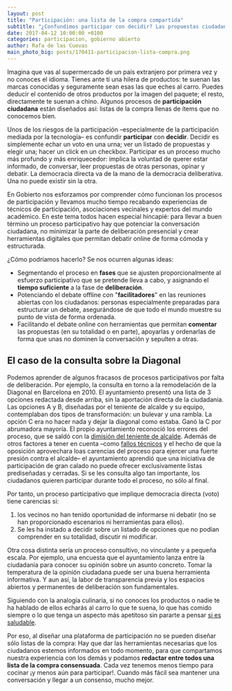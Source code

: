 ```yaml
---
layout: post
title: "Participación: una lista de la compra compartida"
subtitle: "¿Confundimos participar con decidir? Las propuestas ciudadanas mejoran cuando pasan por una fase de deliberación clara y estructurada"
date: 2017-04-12 10:00:00 +0100
categories: participacion, gobierno abierto
author: Rafa de las Cuevas
main_photo_big: posts/170411-participacion-lista-compra.png
---
```


Imagina que vas al supermercado de un país extranjero por primera vez y no conoces el idioma. Tienes ante tí una hilera de productos: te suenan las marcas conocidas y seguramente sean esas las que eches al carro. Puedes deducir el contenido de otros productos por la imagen del paquete; el resto, directamente te suenan a chino. Algunos procesos de **participación ciudadana** están diseñados así: listas de la compra llenas de ítems que no conocemos bien.

Unos de los riesgos de la participación –especialmente de la participación mediada por la tecnología– es confundir **participar** con **decidir**. Decidir es simplemente echar un voto en una urna; ver un listado de propuestas y elegir una; hacer un click en un checkbox. Participar es un proceso mucho más profundo y más enriquecedor: implica la voluntad de querer estar informado, de conversar, leer propuestas de otras personas, opinar y debatir. La democracia directa va de la mano de la democracia deliberativa. Una no puede existir sin la otra.

En Gobierto nos esforzamos por comprender cómo funcionan los procesos de participación y llevamos mucho tiempo recabando experiencias de técnicos de participación, asociaciones vecinales y expertos del mundo académico. En este tema todos hacen especial hincapié: para llevar a buen término un proceso participativo hay que potenciar la conversación ciudadana, no minimizar la parte de deliberación presencial y crear herramientas digitales que permitan debatir online de forma cómoda y estructurada.

¿Cómo podríamos hacerlo? Se nos ocurren algunas ideas:

- Segmentando el proceso en **fases** que se ajusten proporcionalmente al esfuerzo participativo que se pretende lleva a cabo, y asignando el **tiempo suficiente** a la fase de **deliberación**.
- Potenciando el debate offline con "**facilitadores**" en las reuniones abiertas con los ciudadanos: personas especialmente preparadas para estructurar un debate, asegurándose de que todo el mundo muestre su punto de vista de forma ordenada.
- Facilitando el debate online con herramientas que permitan **comentar** las propuestas (en su totalidad o en parte), apoyarlas y ordenarlas de forma que unas no dominen la conversación y sepulten a otras.

## El caso de la consulta sobre la Diagonal

Podemos aprender de algunos fracasos de procesos participativos por falta de deliberación. Por ejemplo, la consulta en torno a la remodelación de la Diagonal en Barcelona en 2010. El ayuntamiento presentó una lista de 3 opciones redactada desde arriba, sin la aportación directa de la ciudadanía. Las opciones A y B, diseñadas por el teniente de alcalde y su equipo, contemplaban dos tipos de transformación: un bulevar y una rambla. La opción C era no hacer nada y dejar la diagonal como estaba. Ganó la C por abrumadora mayoría. El propio ayuntamiento reconoció los errores del proceso, que se saldó con la [dimisión del teniente de alcalde](http://elpais.com/diario/2010/05/17/catalunya/1274058438_850215.html). Además de otros factores a tener en cuenta –como [fallos técnicos](https://diagonalbcnes.wordpress.com/2010/05/20/los-problemas-tecnicos/) y el hecho de que la oposición aprovechara loas carencias del proceso para ejercer una fuerte presión contra el alcalde– el ayuntamiento aprendió que una iniciativa de participación de gran calado no puede ofrecer exclusivamente listas prediseñadas y cerradas. Si se les consulta algo tan importante, los ciudadanos quieren participar durante todo el proceso, no sólo al final.

Por tanto, un proceso participativo que implique democracia directa (voto) tiene carencias si:

1. los vecinos no han tenido oportunidad de informarse ni debatir (no se han proporcionado escenarios ni herramientas para ellos).
1. Se les ha instado a decidir sobre un listado de opciones que no podían comprender en su totalidad, discutir ni modificar. 

Otra cosa distinta sería un proceso consultivo, no vinculante y a pequeña escala. Por ejemplo, una encuesta que el ayuntamiento lanza entre la ciudadanía para conocer su opinión sobre un asunto concreto. Tomar la temperatura de la opinión ciudadana puede ser una buena herramienta informativa. Y aun así, la labor de transparencia previa y los espacios abiertos y permanentes de deliberación son fundamentales.

Siguiendo con la analogía culinaria, si no conoces los productos o nadie te ha hablado de ellos echarás al carro lo que te suena, lo que has comido siempre o lo que tenga un aspecto más apetitoso sin pararte a pensar [si es saludable](https://www.nytimes.com/2016/08/09/us/politics/donald-trump-diet.html). 

Por eso, al diseñar una plataforma de participación no se pueden diseñar sólo listas de la compra: Hay que dar las herramientas necesarias que los ciudadanos estemos informados en todo momento, para que compartamos nuestra experiencia con los demás y podamos **redactar entre todos una lista de la compra consensuada**. Cada vez tenemos menos tiempo para cocinar ¡y menos aún para participar!. Cuando más fácil sea mantener una conversación y llegar a un consenso, mucho mejor.
